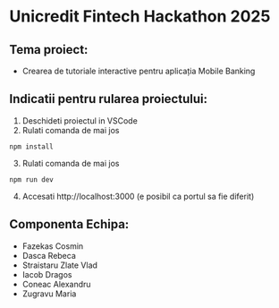 # Unicredit Fintech Hackathon 2025

## Tema proiect:

-   Crearea de tutoriale interactive pentru aplicația Mobile Banking

## Indicatii pentru rularea proiectului:

1. Deschideti proiectul in VSCode
2. Rulati comanda de mai jos

```
npm install
```

3. Rulati comanda de mai jos

```
npm run dev
```

4. Accesati http://localhost:3000 (e posibil ca portul sa fie diferit)

## Componenta Echipa:

-   Fazekas Cosmin
-   Dasca Rebeca
-   Straistaru Zlate Vlad
-   Iacob Dragos
-   Coneac Alexandru
-   Zugravu Maria
